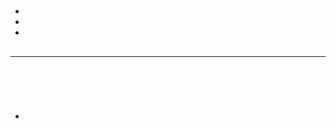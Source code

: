 # 



## 

- 

- 



- 



## 

## 

## 



## 

## 



---





## 

![]()

![]()



![]()

## 

- []()

